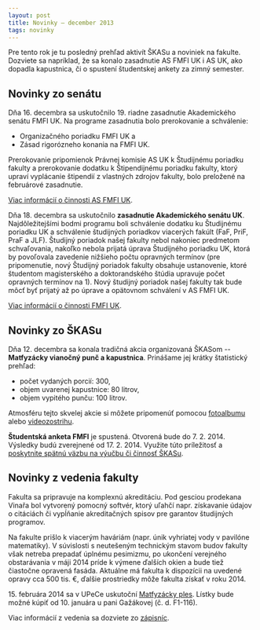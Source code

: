 ```yaml
---
layout: post
title: Novinky – december 2013
tags: novinky
---
```


Pre tento rok je tu posledný prehľad aktivít ŠKASu a noviniek na fakulte. Dozviete sa napríklad, že sa konalo zasadnutie AS FMFI UK i AS UK, ako dopadla kapustnica, či o spustení študentskej ankety za zimný semester.

## Novinky zo senátu

Dňa 16. decembra sa uskutočnilo 19. riadne zasadnutie Akademického senátu FMFI UK. Na programe zasadnutia bolo prerokovanie a schválenie:

* Organizačného poriadku FMFI UK a
* Zásad rigorózneho konania na FMFI UK.

Prerokovanie pripomienok Právnej komisie AS UK k Študijnému poriadku fakulty a prerokovanie dodatku k Štipendijnému poriadku fakulty, ktorý upraví vyplácanie štipendií z vlastných zdrojov fakulty, bolo preložené na februárové zasadnutie.


[Viac informácií o činnosti AS FMFI UK](http://www.fmph.uniba.sk/index.php?id=senat).

Dňa 18. decembra sa uskutočnilo **zasadnutie Akademického senátu UK**. Najdôležitejšími bodmi programu boli schválenie dodatku ku Študijnému poriadku UK a schválenie študijných poriadkov viacerých fakúlt (FaF, PriF, PraF a JLF). Študijný poriadok našej fakulty nebol nakoniec predmetom schvaľovania, nakoľko nebola prijatá úprava Študijného poriadku UK, ktorá by povoľovala zavedenie nižšieho počtu opravných termínov (pre pripomenutie, nový Študijný poriadok fakulty
obsahuje ustanovenie, ktoré študentom magisterského a doktorandského štúdia upravuje počet opravných termínov na 1). Nový študijný poriadok našej fakulty tak bude môcť byť prijatý až po úprave a opätovnom schválení v AS FMFI UK.

[Viac informácií o činnosti FMFI UK](http://www.uniba.sk/index.php?id=74).

## Novinky zo ŠKASu

Dňa 12. decembra sa konala tradičná akcia organizovaná ŠKASom -- **Matfyzácky vianočný punč a kapustnica**. Prinášame jej krátky štatistický prehľad:

* počet vydaných porcií: 300,
* objem uvarenej kapustnice: 80 litrov,
* objem vypitého punču: 100 litrov.

Atmosféru tejto skvelej akcie si môžete pripomenúť pomocou [fotoalbumu](https://www.facebook.com/media/set/?set=a.626185207437921.1073741832.132827200107060) alebo [videozostrihu](http://www.youtube.com/watch?v=k-sCclE9onM).

**Študentská anketa FMFI** je spustená. Otvorená bude do 7. 2. 2014. Výsledky budú zverejnené od 17. 2. 2014. Využite túto príležitosť a [poskytnite spätnú väzbu na výučbu či činnosť ŠKASu](https://anketa.fmph.uniba.sk).


## Novinky z vedenia fakulty

Fakulta sa pripravuje na komplexnú akreditáciu. Pod gesciou prodekana Vinařa bol vytvorený pomocný softvér, ktorý uľahčí napr. získavanie údajov o citáciách či vypĺňanie akreditačných spisov pre garantov študijných programov.

Na fakulte prišlo k viacerým haváriám (napr. únik vyhriatej vody v pavilóne matematiky). V súvislosti s neutešeným technickým stavom budov fakulty však netreba prepadať úplnému pesimizmu, po ukončení verejného obstarávania v máji 2014 príde k výmene ďalších okien a bude tiež čiastočne opravená fasáda. Aktuálne má fakulta k dispozícii na uvedené opravy cca 500 tis. €, ďalšie prostriedky môže fakulta získať v roku 2014.

15.&nbsp;februára 2014 sa v UPeCe uskutoční [Matfyzácky ples](http://www.fmph.uniba.sk/?id=ples). Lístky bude možné kúpiť od 10. januára u pani Gažákovej (č. d. F1-116).


Viac informácií z vedenia sa dozviete zo [zápisníc](http://www.fmph.uniba.sk/index.php?id=272).

